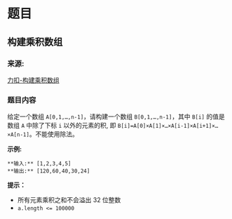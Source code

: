 # 题目

## 构建乘积数组

### 来源:

[力扣-构建乘积数组](https://leetcode-cn.com/problems/gou-jian-cheng-ji-shu-zu-lcof/)

### 题目内容

给定一个数组 `A[0,1,…,n-1]`，请构建一个数组 `B[0,1,…,n-1]`，其中 `B[i]` 的值是数组 `A` 中除了下标 `i`
以外的元素的积, 即 `B[i]=A[0]×A[1]×…×A[i-1]×A[i+1]×…×A[n-1]`。不能使用除法。

**示例:**

    
    
    **输入:** [1,2,3,4,5]
    **输出:** [120,60,40,30,24]

**提示：**

  * 所有元素乘积之和不会溢出 32 位整数
  * `a.length <= 100000`


